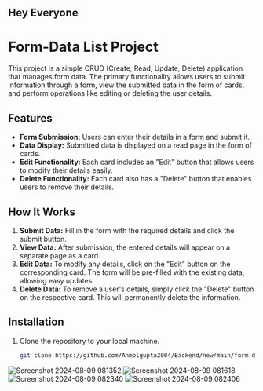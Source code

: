 ## Hey Everyone 

# Form-Data List Project

This project is a simple CRUD (Create, Read, Update, Delete) application that manages form data. The primary functionality allows users to submit information through a form, view the submitted data in the form of cards, and perform operations like editing or deleting the user details.

## Features

- **Form Submission:** Users can enter their details in a form and submit it.
- **Data Display:** Submitted data is displayed on a read page in the form of cards.
- **Edit Functionality:** Each card includes an "Edit" button that allows users to modify their details easily.
- **Delete Functionality:** Each card also has a "Delete" button that enables users to remove their details.

## How It Works

1. **Submit Data:** Fill in the form with the required details and click the submit button.
2. **View Data:** After submission, the entered details will appear on a separate page as a card.
3. **Edit Data:** To modify any details, click on the "Edit" button on the corresponding card. The form will be pre-filled with the existing data, allowing easy updates.
4. **Delete Data:** To remove a user's details, simply click the "Delete" button on the respective card. This will permanently delete the information.

## Installation

1. Clone the repository to your local machine.
   ```bash
   git clone https://github.com/Anmolgupta2004/Backend/new/main/form-data

   
  ![Screenshot 2024-08-09 081352](https://github.com/user-attachments/assets/bbff3950-1000-498a-8713-474815be267e)
![Screenshot 2024-08-09 081618](https://github.com/user-attachments/assets/8700cb25-4bbe-4c32-ba4c-37d3fbd6bec5)
![Screenshot 2024-08-09 082340](https://github.com/user-attachments/assets/ad2ce383-025b-4dcc-b55c-ae47d830f2cf)
![Screenshot 2024-08-09 082406](https://github.com/user-attachments/assets/defd0987-02ad-451b-8de5-4b0ad295dc25)
